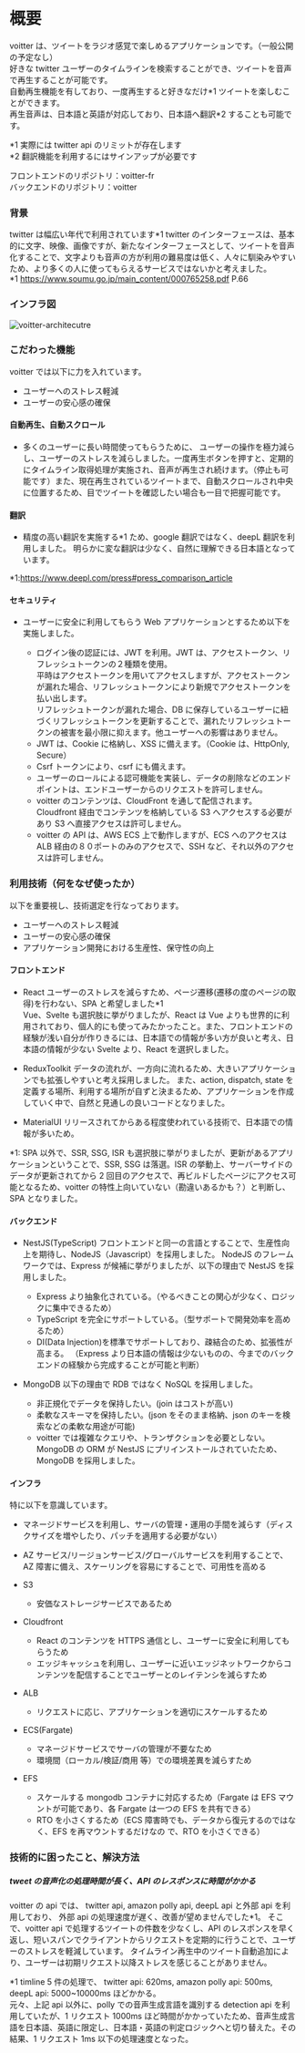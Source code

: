 # 概要

voitter は、ツイートをラジオ感覚で楽しめるアプリケーションです。（一般公開の予定なし）  
好きな twitter ユーザーのタイムラインを検索することができ、ツイートを音声で再生することが可能です。  
自動再生機能を有しており、一度再生すると好きなだけ\*1 ツイートを楽しむことができます。  
再生音声は、日本語と英語が対応しており、日本語へ翻訳\*2 することも可能です。

\*1 実際には twitter api のリミットが存在します  
\*2 翻訳機能を利用するにはサインアップが必要です

フロントエンドのリポジトリ：voitter-fr  
バックエンドのリポジトリ：voitter

### 背景

twitter は幅広い年代で利用されています\*1
twitter のインターフェースは、基本的に文字、映像、画像ですが、新たなインターフェースとして、ツイートを音声化することで、文字よりも音声の方が利用の難易度は低く、人々に馴染みやすいため、より多くの人に使ってもらえるサービスではないかと考えました。  
\*1 https://www.soumu.go.jp/main_content/000765258.pdf P.66

### インフラ図

![voitter-architecutre](https://user-images.githubusercontent.com/59119963/161428772-877932c4-8a03-4315-8322-8b33cae3487c.jpg)

### こだわった機能

voitter では以下に力を入れています。

- ユーザーへのストレス軽減
- ユーザーの安心感の確保

#### 自動再生、自動スクロール

- 多くのユーザーに長い時間使ってもらうために、 ユーザーの操作を極力減らし、ユーザーのストレスを減らしました。一度再生ボタンを押すと、定期的にタイムライン取得処理が実施され、音声が再生され続けます。（停止も可能です）また、現在再生されているツイートまで、自動スクロールされ中央に位置するため、目でツイートを確認したい場合も一目で把握可能です。

#### 翻訳

- 精度の高い翻訳を実施する\*1 ため、google 翻訳ではなく、deepL 翻訳を利用しました。
  明らかに変な翻訳は少なく、自然に理解できる日本語となっています。

\*1:https://www.deepl.com/press#press_comparison_article

#### セキュリティ

- ユーザーに安全に利用してもらう Web アプリケーションとするため以下を実施しました。

  - ログイン後の認証には、JWT を利用。JWT は、アクセストークン、リフレッシュトークンの２種類を使用。  
    平時はアクセストークンを用いてアクセスしますが、アクセストークンが漏れた場合、リフレッシュトークンにより新規でアクセストークンを払い出します。  
    リフレッシュトークンが漏れた場合、DB に保存しているユーザーに紐づくリフレッシュトークンを更新することで、漏れたリフレッシュトークンの被害を最小限に抑えます。他ユーザーへの影響はありません。
  - JWT は、Cookie に格納し、XSS に備えます。（Cookie は、HttpOnly, Secure）
  - Csrf トークンにより、csrf にも備えます。
  - ユーザーのロールによる認可機能を実装し、データの削除などのエンドポイントは、エンドユーザーからのリクエストを許可しません。
  - voitter のコンテンツは、CloudFront を通して配信されます。
    Cloudfront 経由でコンテンツを格納している S3 へアクセスする必要があり S3 へ直接アクセスは許可しません。
  - voitter の API は、AWS ECS 上で動作しますが、ECS へのアクセスは ALB 経由の８０ポートのみのアクセスで、SSH など、それ以外のアクセスは許可しません。

### 利用技術（何をなぜ使ったか）

以下を重要視し、技術選定を行なっております。

- ユーザーへのストレス軽減
- ユーザーの安心感の確保
- アプリケーション開発における生産性、保守性の向上

#### フロントエンド

- React
  ユーザーのストレスを減らすため、ページ遷移(遷移の度のページの取得)を行わない、SPA と希望しました\*1  
  Vue、Svelte も選択肢に挙がりましたが、React は Vue よりも世界的に利用されており、個人的にも使ってみたかったこと。また、フロントエンドの経験が浅い自分が作りきるには、日本語での情報が多い方が良いと考え、日本語の情報が少ない Svelte より、React を選択しました。

- ReduxToolkit
  データの流れが、一方向に流れるため、大きいアプリケーションでも拡張しやすいと考え採用しました。
  また、action, dispatch, state を定義する場所、利用する場所が自ずと決まるため、アプリケーションを作成していく中で、自然と見通しの良いコードとなりました。

- MaterialUI
  リリースされてからある程度使われている技術で、日本語での情報が多いため。

\*1: SPA 以外で、SSR, SSG, ISR も選択肢に挙がりましたが、更新があるアプリケーションということで、SSR, SSG は落選。ISR の挙動上、サーバーサイドのデータが更新されてから 2 回目のアクセスで、再ビルドしたページにアクセス可能となるため、voitter の特性上向いていない（勘違いあるかも？）と判断し、SPA となりました。

#### バックエンド

- NestJS(TypeScript)
  フロントエンドと同一の言語とすることで、生産性向上を期待し、NodeJS（Javascript）を採用しました。
  NodeJS のフレームワークでは、Express が候補に挙がりましたが、以下の理由で NestJS を採用しました。

  - Express より抽象化されている。（やるべきことの関心が少なく、ロジックに集中できるため）
  - TypeScript を完全にサポートしている。（型サポートで開発効率を高めるため）
  - DI(Data Injection)を標準でサポートしており、疎結合のため、拡張性が高まる。
    （Express より日本語の情報は少ないものの、今までのバックエンドの経験から完成することが可能と判断）

- MongoDB
  以下の理由で RDB ではなく NoSQL を採用しました。
  - 非正規化でデータを保持したい。(join はコストが高い)
  - 柔軟なスキーマを保持したい。(json をそのまま格納、json のキーを検索などの柔軟な用途が可能)
  - voitter では複雑なクエリや、トランザクションを必要としない。
    MongoDB の ORM が NestJS にプリインストールされていたため、MongoDB を採用しました。

#### インフラ

特に以下を意識しています。

- マネージドサービスを利用し、サーバの管理・運用の手間を減らす（ディスクサイズを増やしたり、パッチを適用する必要がない）
- AZ サービス/リージョンサービス/グローバルサービスを利用することで、AZ 障害に備え、スケーリングを容易にすることで、可用性を高める

- S3
  - 安価なストレージサービスであるため
- Cloudfront
  - React のコンテンツを HTTPS 通信とし、ユーザーに安全に利用してもらうため
  - エッジキャッシュを利用し、ユーザーに近いエッジネットワークからコンテンツを配信することでユーザーとのレイテンシを減らすため
- ALB
  - リクエストに応じ、アプリケーションを適切にスケールするため
- ECS(Fargate)
  - マネージドサービスでサーバの管理が不要なため
  - 環境間（ローカル/検証/商用 等）での環境差異を減らすため
- EFS
  - スケールする mongodb コンテナに対応するため（Fargate は EFS マウントが可能であり、各 Fargate は一つの EFS を共有できる）
  - RTO を小さくするため（ECS 障害時でも、データから復元するのではなく、EFS を再マウントするだけなの
    で、RTO を小さくできる）

### 技術的に困ったこと、解決方法

##### tweet の音声化の処理時間が長く、API のレスポンスに時間がかかる

voitter の api では、 twitter api, amazon polly api, deepL api と外部 api を利用しており、
外部 api の処理速度が遅く、改善が望めませんでした\*1。
そこで、voitter api で処理するツイートの件数を少なくし、API のレスポンスを早く返し、短いスパンでクライアントからリクエストを定期的に行うことで、ユーザーのストレスを軽減しています。
タイムライン再生中のツイート自動追加により、ユーザーは初期リクエスト以降ストレスを感じることがありません。

\*1 timline 5 件の処理で、 twitter api: 620ms, amazon polly api: 500ms, deepL api: 5000~10000ms ほどかかる。  
元々、上記 api 以外に、polly での音声生成言語を識別する detection api を利用していたが、1 リクエスト 1000ms ほど時間がかかっていたため、音声生成言語を日本語、英語に限定し、日本語・英語の判定ロジックへと切り替えた。その結果、1 リクエスト 1ms 以下の処理速度となった。
